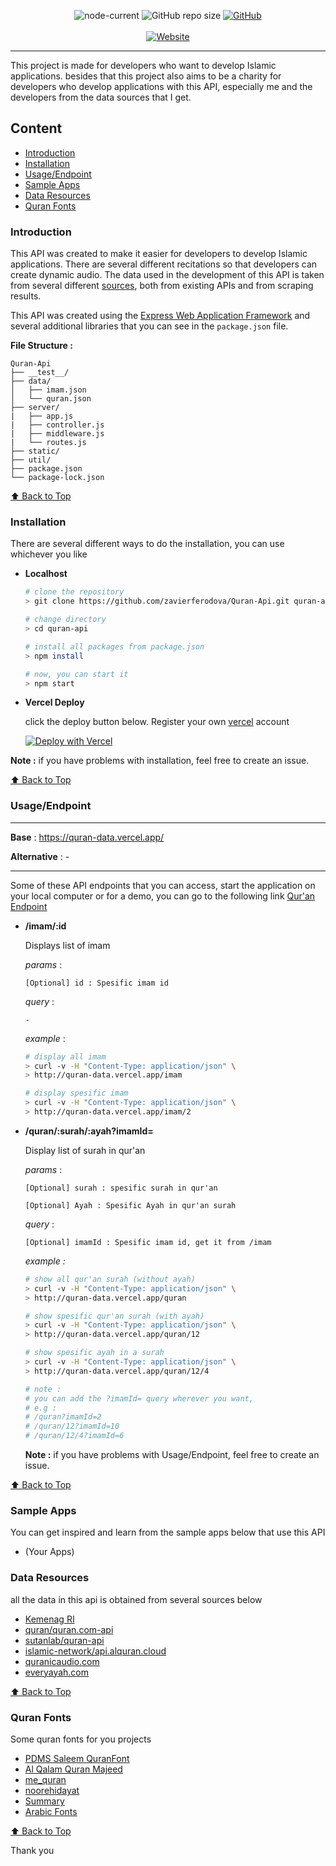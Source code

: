 <p align="center">
<img alt="node-current" src="https://img.shields.io/node/v/jest">
    <img alt="GitHub repo size" src="https://img.shields.io/github/repo-size/zavierferodova/Quran-Api">
    <a href="https://github.com/zavierferodova/Quran-Api/blob/master/LICENSE">
    	<img alt="GitHub" src="https://img.shields.io/github/license/zavierferodova/Quran-Api">
    </a>
    <br>
    <br>
    <a href="https://quran-data.vercel.app/">
      <img alt="Website" src="https://img.shields.io/website?label=vercel&down_message=offline&up_message=online&url=https%3A%2F%2Fquran-data.vercel.app%2F">
    </a>
</p>



<hr />

This project is made for developers who want to develop Islamic applications. besides that this project also aims to be a charity for developers who develop applications with this API, especially me and the developers from the data sources that I get.

## Content

- [Introduction](#introduction)
- [Installation](#installation)
- [Usage/Endpoint](#usageendpoint)
- [Sample Apps](#sample-apps)
- [Data Resources](#data-resources)
- [Quran Fonts](#quran-fonts)



### Introduction

This API was created to make it easier for developers to develop Islamic applications. There are several different recitations so that developers can create dynamic audio. The data used in the development of this API is taken from several different [sources](#data-resources), both from existing APIs and from scraping results.

This API was created using the [Express Web Application Framework](https://expressjs.com/) and several additional libraries that you can see in the `package.json` file.

**File Structure :**

```
Quran-Api
├── __test__/
├── data/
│	├── imam.json
│	└── quran.json
├── server/
|	├── app.js
|	├── controller.js
|	├── middleware.js
|	└── routes.js
├── static/
├── util/
├── package.json
└── package-lock.json

```



[⬆️ Back to Top](#content)



### Installation

There are several different ways to do the installation, you can use whichever you like

- **Localhost**

  ```bash
  # clone the repository
  > git clone https://github.com/zavierferodova/Quran-Api.git quran-api
  
  # change directory
  > cd quran-api
  
  # install all packages from package.json
  > npm install
  
  # now, you can start it
  > npm start
  ```
  

- **Vercel Deploy**

  click the deploy button below. Register your own [vercel](https://vercel.com) account

  [![Deploy with Vercel](https://vercel.com/button)](https://vercel.com/new/git/external?repository-url=https%3A%2F%2Fgithub.com%2Fzavierferodova%2FQuran-Api)



**Note :** if you have problems with installation, feel free to create an issue.

[⬆️ Back to Top](#content)



### Usage/Endpoint

---

**Base** : https://quran-data.vercel.app/

**Alternative** : -

---

Some of these API endpoints that you can access, start the application on your local computer or for a demo, you can go to the following link [Qur'an Endpoint](http://quran-data.vercel.app/)

- **/imam/:id**

  Displays list of imam

  *params* :

  `[Optional] id : Spesific imam id`

  *query* :

  `-`

  *example* :

  ```bash
  # display all imam
  > curl -v -H "Content-Type: application/json" \
  > http://quran-data.vercel.app/imam
  
  # display spesific imam
  > curl -v -H "Content-Type: application/json" \
  > http://quran-data.vercel.app/imam/2
  ```

- **/quran/:surah/:ayah?imamId=**

  Display list of surah in qur'an

  *params* :

  `[Optional] surah : spesific surah in qur'an` 

  `[Optional] Ayah : Spesific Ayah in qur'an surah`

  *query* :

  `[Optional] imamId : Spesific imam id, get it from /imam`

  *example :*

  ```bash
  # show all qur'an surah (without ayah)
  > curl -v -H "Content-Type: application/json" \
  > http://quran-data.vercel.app/quran
  
  # show spesific qur'an surah (with ayah)
  > curl -v -H "Content-Type: application/json" \
  > http://quran-data.vercel.app/quran/12
  
  # show spesific ayah in a surah
  > curl -v -H "Content-Type: application/json" \
  > http://quran-data.vercel.app/quran/12/4
  
  # note :
  #	you can add the ?imamId= query wherever you want,
  # e.g :
  #	/quran?imamId=2
  #	/quran/12?imamId=10
  #	/quran/12/4?imamId=6
  ```

  

  **Note :** if you have problems with Usage/Endpoint, feel free to create an issue.



[⬆️ Back to Top](#content)



### Sample Apps

You can get inspired and learn from the sample apps below that use this API

- (Your Apps)



### Data Resources

all the data in this api is obtained from several sources below

- [Kemenag RI](https://quran.kemenag.go.id/)
- [quran/quran.com-api](https://github.com/quran/quran.com-api)
- [sutanlab/quran-api](https://github.com/sutanlab/quran-api)
- [islamic-network/api.alquran.cloud](https://github.com/islamic-network)
- [quranicaudio.com](https://quranicaudio.com/about)
- [everyayah.com](https://everyayah.com/)



[⬆️ Back to Top](#content)


### Quran Fonts

Some quran fonts for you projects

- [PDMS Saleem QuranFont](https://www.maisfontes.com/pdms-saleem-quranfont)
- [Al Qalam Quran Majeed](https://arabicfonts.net/fonts/al-qalam-quran-majeed-web-regular)
- [me_quran](https://urdufonts.net/fonts/me_quran-regular)
- [noorehidayat](https://urdufonts.net/fonts/noorehidayat-regular)
- [Summary](http://quran.mursil.com/Web-Print-Publishing-Quran-Text-Graphics-Fonts-and-Downloads/fonts-optimized-for-quran)
- [Arabic Fonts](https://arabicfonts.net/fonts)



[⬆️ Back to Top](#content)



Thank you